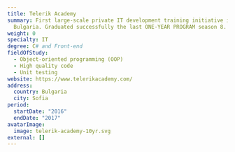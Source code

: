 ```yaml
---
title: Telerik Academy
summary: First large-scale private IT development training initiative in
  Bulgaria. Graduated successfully the last ONE-YEAR PROGRAM season 8.
weight: 0
specialty: IT
degree: C# and Front-end
fieldOfStudy:
  - Object-oriented programming (OOP)
  - High quality code
  - Unit testing
website: https://www.telerikacademy.com/
address:
  country: Bulgaria
  city: Sofia
period:
  startDate: "2016"
  endDate: "2017"
avatarImage:
  image: telerik-academy-10yr.svg
external: []
---
```

